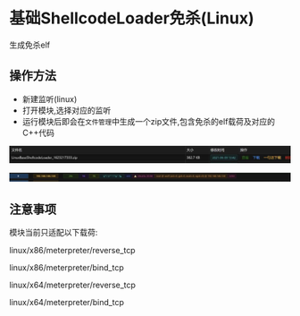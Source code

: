 # 基础ShellcodeLoader免杀(Linux)

生成免杀elf

## 操作方法

+ 新建监听(linux)
+ 打开模块,选择对应的监听
+ 运行模块后即会在`文件管理`中生成一个zip文件,包含免杀的elf载荷及对应的C++代码

![](img\Execution_UserExecution_LinuxBaseShellcodeLoader\1.webp)

![](img\Execution_UserExecution_LinuxBaseShellcodeLoader\2.webp)

## 注意事项

模块当前只适配以下载荷:

linux/x86/meterpreter/reverse_tcp

linux/x86/meterpreter/bind_tcp

linux/x64/meterpreter/reverse_tcp

linux/x64/meterpreter/bind_tcp


